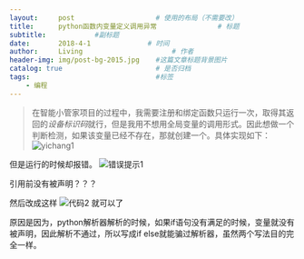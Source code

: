 ```yaml
---
layout:     post                    # 使用的布局（不需要改）
title:      python函数内变量定义调用异常               # 标题 
subtitle:   		 #副标题
date:       2018-4-1              # 时间
author:     Living                      # 作者
header-img: img/post-bg-2015.jpg    #这篇文章标题背景图片
catalog: true                       # 是否归档
tags:                               #标签
    - 编程
---
```

> 在智能小管家项目的过程中，我需要注册和绑定函数只运行一次，取得其返回的*设备标识码*就行，但是我用不想用全局变量的调用形式。因此想做一个判断检测，如果该变量已经不存在，那就创建一个。具体实现如下：
![yichang1](https://s1.ax1x.com/2018/04/01/9zFa80.png)

但是运行的时候却报错。
![错误提示1](https://s1.ax1x.com/2018/04/01/9zFyVJ.png)

引用前没有被声明？？？

然后改成这样
![代码2](https://s1.ax1x.com/2018/04/01/9zFTVH.png)
就可以了

原因是因为，python解析器解析的时候，如果if语句没有满足的时候，变量就没有被声明，因此解析不通过，所以写成if else就能骗过解析器，虽然两个写法目的完全一样。

